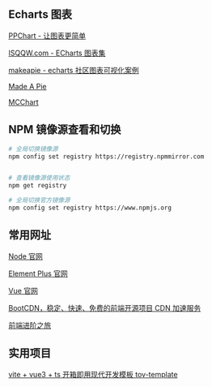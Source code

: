## Echarts 图表

[PPChart - 让图表更简单](http://ppchart.com/#/)

[ISQQW.com - ECharts 图表集](https://www.isqqw.com/)

[makeapie - echarts 社区图表可视化案例](https://www.makeapie.cn/echarts)

[Made A Pie](https://madeapie.com/#/)

[MCChart](https://echarts.zhangmuchen.top/#/index)

## NPM 镜像源查看和切换

```bash
# 全局切换镜像源
npm config set registry https://registry.npmmirror.com


# 查看镜像源使用状态
npm get registry

# 全局切换官方镜像源
npm config set registry https://www.npmjs.org
```

## 常用网址

[Node 官网](https://nodejs.cn/)

[Element Plus 官网](https://element-plus.org/zh-CN/#/zh-CN)

[Vue 官网](https://cn.vuejs.org/)

[BootCDN，稳定、快速、免费的前端开源项目 CDN 加速服务](https://www.bootcdn.cn/)

[前端进阶之旅](https://interview.poetries.top/)

## 实用项目

[vite + vue3 + ts 开箱即用现代开发模板 tov-template](https://gitee.com/dishait/tov-template)
